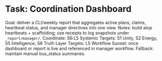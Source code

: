 # Task: Coordination Dashboard
Goal: deliver a CLI/weekly report that aggregates active plans, claims, heartbeat status, and manager directives into one view.
Notes: build atop heartbeats + scaffolding; use receipts to log snapshots under `_report/manager/`.
Coordinate: S6:L5
Systemic Targets: S1 Unity, S2 Energy, S5 Intelligence, S6 Truth
Layer Targets: L5 Workflow
Sunset: once dashboard or report is live and referenced in manager workflow.
Fallback: maintain manual bus_status summaries.
